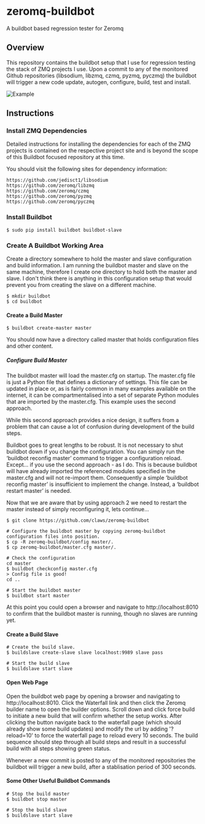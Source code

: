 # zeromq-buildbot

A buildbot based regression tester for Zeromq

## Overview

This repository contains the buildbot setup that I use for regression testing the stack of ZMQ projects I use. Upon a commit to any of the monitored Github repositories (libsodium, libzmq, czmq, pyzmq, pyczmq) the buildbot will trigger a new code update, autogen, configure, build, test and install.


![Example](../master/images/Zeromq-Buildbot.png?raw=true)


## Instructions

### Install ZMQ Dependencies

Detailed instructions for installing the dependencies for each of the ZMQ projects is contained on the respective project site and is beyond the scope of this Buildbot focused repository at this time.

You should visit the following sites for dependency information:

    https://github.com/jedisct1/libsodium
    https://github.com/zeromq/libzmq
    https://github.com/zeromq/czmq
    https://github.com/zeromq/pyzmq
    https://github.com/zeromq/pyczmq

### Install Buildbot

    $ sudo pip install buildbot buildbot-slave

### Create A Buildbot Working Area

Create a directory somewhere to hold the master and slave configuration and build information. I am running the buildbot master and slave on the same machine, therefore I create one directory to hold both the master and slave. I don't think there is anything in this configuration setup that would prevent you from creating the slave on a different machine.

    $ mkdir buildbot
    $ cd buildbot

#### Create a Build Master

    $ buildbot create-master master

You should now have a directory called master that holds configuration files and other content.

##### Configure Build Master

The buildbot master will load the master.cfg on startup. The master.cfg file is just a Python file that defines a dictionary of settings. This file can be updated in place or, as is fairly common in many examples available on the internet, it can be compartmentalised into a set of separate Python modules that are imported by the master.cfg. This example uses the second approach.

While this second approach provides a nice design, it suffers from a problem that can cause a lot of confusion during development of the build steps.

Buildbot goes to great lengths to be robust. It is not necessary to shut buildbot down if you change the configuration. You can simply run the ‘buildbot reconfig master’ command to trigger a configuration reload. Except… if you use the second approach - as I do. This is because buildbot will have already imported the referenced modules specified in the master.cfg and will not re-import them. Consequently a simple ‘buildbot reconfig master’ is insufficient to implement the change. Instead, a ‘buildbot restart master’ is needed.

Now that we are aware that by using approach 2 we need to restart the master instead of simply reconfiguring it, lets continue...

    $ git clone https://github.com/claws/zeromq-buildbot

    # Configure the buildbot master by copying zeromq-buildbot configuration files into position.
    $ cp -R zeromq-buildbot/config master/.
    $ cp zeromq-buildbot/master.cfg master/.

    # Check the configuration
    cd master
    $ buildbot checkconfig master.cfg
    > Config file is good!
    cd ..

    # Start the buildbot master
    $ buildbot start master

At this point you could open a browser and navigate to http://localhost:8010 to confirm that the buildbot master is running, though no slaves are running yet.

#### Create a Build Slave

    # Create the build slave.
    $ buildslave create-slave slave localhost:9989 slave pass

    # Start the build slave
    $ buildslave start slave

#### Open Web Page

Open the buildbot web page by opening a browser and navigating to http://localhost:8010. Click the Waterfall link and then click the Zeromq builder name to open the builder options. Scroll down and click force build to initiate a new build that will confirm whether the setup works. After clicking the button navigate back to the waterfall page (which should already show some build updates) and modify the url by adding '?reload=10' to force the waterfall page to reload every 10 seconds. The build sequence should step through all build steps and result in a successful build with all steps showing green status.

Whenever a new commit is posted to any of the monitored repositories the buildbot will trigger a new build, after a stablisation period of 300 seconds.

#### Some Other Useful Buildbot Commands

    # Stop the build master
    $ buildbot stop master

    # Stop the build slave
    $ buildslave start slave
